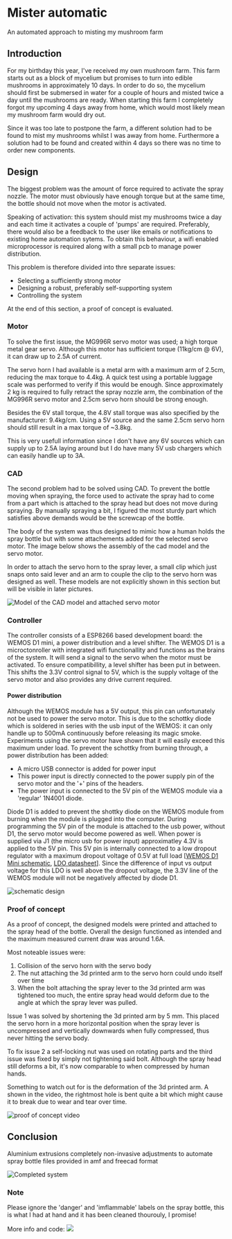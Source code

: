 # Mister automatic
An automated approach to misting my mushroom farm



## Introduction
For my birthday this year, I've received my own mushroom farm. 
This farm starts out as a block of mycelium but promises to turn into edible mushrooms in approximately 10 days. 
In order to do so, the mycelium should first be submersed in water for a couple of hours and misted twice a day until the mushrooms are ready. 
When starting this farm I completely forgot my upcoming 4 days away from home, which would most likely mean my mushroom farm would dry out.


Since it was too late to postpone the farm, a different solution had to be found to mist my mushrooms whilst I was away from home. 
Furthermore a solution had to be found and created within 4 days so there was no time to order new components.



## Design
The biggest problem was the amount of force required to activate the spray nozzle. The motor must obviously have enough torque but at the same time, the bottle should not move when the motor is activated.

Speaking of activation: this system should mist my mushrooms twice a day and each time it activates a couple of 'pumps' are required.
Preferably, there would also be a feedback to the user like emails or notifications to existing home automation sytems.
To obtain this behaviour, a wifi enabled microprocessor is required along with a small pcb to manage power distribution.

This problem is therefore divided into thre separate issues: 
- Selecting a sufficiently strong motor
- Designing a robust, preferably self-supporting system
- Controlling the system

At the end of this section, a proof of concept is evaluated. 

### Motor
To solve the first issue, the MG996R servo motor was used; a high torque metal gear servo. Although this motor has sufficient torque (11kg/cm @ 6V), it can draw up to 2.5A of current.

The servo horn I had available is a metal arm with a maximum arm of 2.5cm, reducing the max torque to 4.4kg.
A quick test using a portable luggage scale was performed to verify if this would be enough. 
Since approximately 2 kg is required to fully retract the spray nozzle arm, the combination of the MG996R servo motor and 2.5cm servo horn should be strong enough.

Besides the 6V stall torque, the 4.8V stall torque was also specified by the manufacturer: 9.4kg/cm.
Using a 5V source and the same 2.5cm servo horn should still result in a max torque of ~3.8kg. 

This is very usefull information since I don't have any 6V sources which can supply up to 2.5A laying around but I do have many 5V usb chargers which can easily handle up to 3A.

### CAD
The second problem had to be solved using CAD. To prevent the bottle moving when spraying, the force used to activate the spray had to come from a part which is attached to the spray head but does not move during spraying.
By manually spraying a bit, I figured the most sturdy part which satisfies above demands would be the screwcap of the bottle.

The body of the system was thus designed to mimic how a human holds the spray bottle but with some attachements added for the selected servo motor. 
The image below shows the assembly of the cad model and the servo motor.

In order to attach the servo horn to the spray lever, a small clip which just snaps onto said lever and an arm to couple the clip to the servo horn was designed as well. 
These models are not explicitly shown in this section but will be visible in later pictures.

![Model of the CAD model and attached servo motor](image/assembly.png)


### Controller
The controller consists of a ESP8266 based development board: the WEMOS D1 mini, a power distribution and a level shifter. 
The WEMOS D1 is a microctonroller with integrated wifi functionallity and functions as the brains of the system. 
It will send a signal to the servo when the motor must be activated. 
To ensure compatibillity, a level shifter has been put in between.
This shifts the 3.3V control signal to 5V, which is the supply voltage of the servo motor and also provides any drive current required. 

#### Power distribution
Although the WEMOS module has a 5V output, this pin can unfortunately not be used to power the servo motor. 
This is due to the schottky diode which is soldered in series with the usb input of the WEMOS: it can only handle up to 500mA continuously before releasing its magic smoke. 
Experiments using the servo motor have shown that it will easily exceed this maximum under load.
To prevent the schottky from burning through, a power distribution has been added:
- A micro USB connector is added for power input
- This power input is directly connected to the power supply pin of the servo motor and the '+' pins of the headers.
- The power input is connected to the 5V pin of the WEMOS module via a 'regular' 1N4001 diode.

Diode D1 is added to prevent the shottky diode on the WEMOS module from burning when the module is plugged into the computer. 
During programming the 5V pin of the module is attached to the usb power, without D1, the servo motor would become powered as well.
When power is supplied via J1 (the micro usb for power input) approximatley 4.3V is applied to the 5V pin.
This 5V pin is internally connected to a low dropout regulator with a maximum dropout voltage of 0.5V at full load
[[WEMOS D1 Mini schematic](https://www.wemos.cc/en/latest/_static/files/sch_d1_mini_v3.0.0.pdf), [LDO datasheet](https://datasheet.lcsc.com/szlcsc/Nanjing-Micro-One-Elec-ME6211C33M5G-N_C82942.pdf)].
Since the difference of input vs output voltage for this LDO is well above the dropout voltage, the 3.3V line of the WEMOS module will not be negatively affected by diode D1.

![schematic design](PCB/auto_mist/auto_mist.svg)

<!-- TODO add firmware description -->

### Proof of concept
As a proof of concept, the designed models were printed and attached to the spray head of the bottle.
Overall the design functioned as intended and the maximum measured current draw was around 1.6A.

Most noteable issues were:
1. Collision of the servo horn with the servo body
2. The nut attaching the 3d printed arm to the servo horn could undo itself over time
3. When the bolt attaching the spray lever to the 3d printed arm was tightened too much, the entire spray head would deform due to the angle at which the spray lever was pulled.

Issue 1 was solved by shortening the 3d printed arm by 5 mm. 
This placed the servo horn in a more horizontal position when the spray lever is uncompressed and vertically downwards when fully compressed, thus never hitting the servo body.

To fix issue 2 a self-locking nut was used on rotating parts and the third issue was fixed by simply not tightening said bolt. 
Although the spray head still deforms a bit, it's now comparable to when compressed by human hands. 

Something to watch out for is the deformation of the 3d printed arm.
A shown in the video, the rightmost hole is bent quite a bit which might cause it to break due to wear and tear over time.

![proof of concept video](image/spray_bottle.webp)

## Conclusion
Aluminium extrusions
completely non-invasive adjustments to automate spray bottle
files provided in amf and freecad format

![Completed system](image/result.jpg)

### Note
Please ignore the 'danger' and 'imflammable' labels on the spray bottle, this is what I had at hand and it has been cleaned thourouly, I promise!

More info and code:
[ ![](https://img.shields.io/badge/GitHub-100000?style=for-the-badge&logo=github&logoColor=white) ](https://github.com/Bdenouden/automatic-mister)
